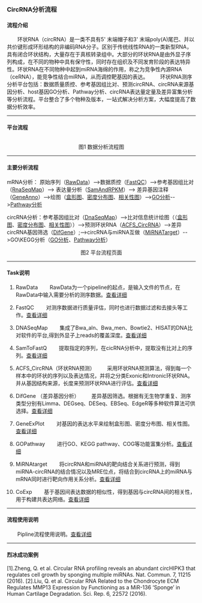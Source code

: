 ### CircRNA分析流程
#### **流程介绍**
　　环状RNA（circRNA）是一类不具有5' 末端帽子和3' 末端poly(A)尾巴、并以共价键形成环形结构的非编码RNA分子。区别于传统线性RNA的一类新型RNA，具有闭合环状结构，大量存在于真核转录组中。大部分的环状RNA是由外显子序列构成，在不同的物种中具有保守性，同时存在组织及不同发育阶段的表达特异性。环状RNA在不同物种中起到miRNA海绵的作用，称之为竞争性內源RNA（ceRNA），能竞争性结合miRNA，从而调控靶基因的表达。
　　环状RNA测序分析平台包括：数据质量质控、参考基因组比对、预测circRNA、circRNA来源基因分析、host基因GO分析、Pathway分析、circRNA表达量定量及差异富集分析等分析流程。平台整合了多个物种及版本，一站式解决分析方案，大幅度提高了数据分析效率。

***
#### **平台流程** 
 <div style="text-align:center"><img data-src="1.png" width="600px" ></img>

图1 数据分析流程图</div>

****


#### **主要分析流程**

mRNA分析： 原始序列（[RawData](filePage?path=02_Task软件说明/29_RawDataTask.md)）-->数据质控（[FastQC](filePage?path=02_Task软件说明/01_FastQC.md)）-->参考基因组比对（[RnaSeqMap](filePage?path=02_Task软件说明/43_RnaSeqMap.md)）--> 表达量分析（[SamAndRPKM](filePage?path=02_Task软件说明/33_SamAndRPKM.md)）--> 差异基因注释（[GeneAnno](filePage?path=02_Task软件说明/05_GeneAnno.md)）-->绘图（[盒形图](filePage?path=02_Task软件说明/06_GeneExpPlot.md)、[密度分布图](filePage?path=02_Task软件说明/06_GeneExpPlot.md)、[相关性图](filePage?path=02_Task软件说明/06_GeneExpPlot.md)）-->[GO分析](filePage?path=02_Task软件说明/19_GoPathway.md)-->[Pathway分析](filePage?path=02_Task软件说明/19_GoPathway.md)

circRNA分析：参考基因组比对（[DnaSeqMap](filePage?path=02_Task软件说明/13_DnaSeqMap.md)）-->比对信息统计绘图（（[盒形图](filePage?path=02_Task软件说明/06_GeneExpPlot.md)、[密度分布图](filePage?path=02_Task软件说明/06_GeneExpPlot.md)、[相关性图](filePage?path=02_Task软件说明/06_GeneExpPlot.md)））-->预测环状RNA（[ACFS_CircRNA](filePage?path=02_Task软件说明/08_ACFSCicRNA.md)）-->差异circRNA基因筛选（[DifGene](filePage?path=02_Task软件说明/04_DifGene.md)）;-->circRNA与miRNA互做（[MiRNATarget](filePage?path=02_Task软件说明/48_MiRNATarget.md)）-->GO\KEGG分析（[GO分析](filePage?path=02_Task软件说明/19_GoPathway.md)、[Pathway分析](filePage?path=02_Task软件说明/19_GoPathway.md)）

<div style="text-align:center"><img data-src="2.png" width="600px" ></img>
图2 平台流程页面</div>

*****
#### **Task说明**
1.	RawData
　　RawData为一个pipeline的起点，是输入文件的节点，在RawData中输入需要分析的测序数据。[查看详细](filePage?path=02_Task软件说明/29_RawDataTask.md)
 
2.	FastQC
　　对测序数据进行质量评估，同时也进行数据过滤和去接头等工作。[查看详细](filePage?path=02_Task软件说明/01_FastQC.md)

3.  DNASeqMap
　　集成了Bwa_aln、Bwa_men、Bowtie2、HISAT的DNA比对软件的平台,得到外显子上reads的覆盖深度。[查看详细](filePage?path=02_Task软件说明/13_DnaSeqMap.md)

4.  SamToFastQ
　　提取指定的序列，在cicRNA分析中，提取没有比对上的序列。[查看详细](filePage?path=02_Task软件说明/35_SamToFastQ.md)

5.  ACFS_CircRNA（环状RNA预测）
　　采用环状RNA预测算法，得到每一个样本中的环状的序列以及表达情况，并将之分类Exonic和Intronic环状RNA。并从基因结构来源，长度来预测环状RNA进行评估。[查看详细](filePage?path=02_Task软件说明/08_ACFSCicRNA.md)

6.   DifGene （差异基因分析）
　　差异基因筛选。根据有无生物学重复、测序类型分别有Limma、DEGseq、DESeq、EBSeq、EdgeR等多种软件算法可供选择。[查看详细](filePage?path=02_Task软件说明/04_DifGene.md)

7.   GeneExPlot
　　对基因的表达水平来绘制盒形图、密度分布图、相关性图。[查看详细](filePage?path=02_Task软件说明/06_GeneExpPlot.md)

8.    GOPathway
　　进行GO、KEGG pathway、COG等功能富集分析。[查看详细](filePage?path=02_Task软件说明/19_GoPathway.md)

9.   MiRNAtarget 
　　将circRNA和miRNA的靶向结合关系进行预测，得到miRNA-circRNA的结合情况以及MRE位点，将结合到circRNA上的miRNA与mRNA同时进行靶向作用关系分析。[查看详细](filePage?path=02_Task软件说明/48_MiRNATarget.md)

10.   CoExp
　　基于基因间表达数据的相似性，得到基因与circRNA间的相关性，用于构建共表达网络。[查看详细](filePage?path=02_Task软件说明/11_CoExp.md)

***
#### **流程使用说明**
　　Pipline流程使用说明。[查看详细](filePage?path=01_平台说明/08_项目操作/07_pipline使用说明.md)

***
#### **烈冰成功案例**
[1].Zheng, Q. et al. Circular RNA profiling reveals an abundant circHIPK3 that regulates cell growth by sponging multiple miRNAs. Nat. Commun. 7, 11215 (2016).
[2].Liu, Q. et al. Circular RNA Related to the Chondrocyte ECM Regulates MMP13 Expression by Functioning as a MiR-136 ‘Sponge’ in Human Cartilage Degradation. Sci. Rep. 6, 22572 (2016).
